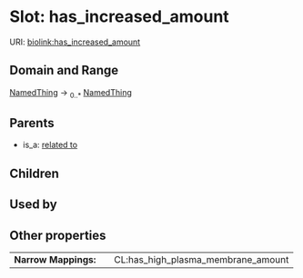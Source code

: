
# Slot: has_increased_amount




URI: [biolink:has_increased_amount](https://w3id.org/biolink/vocab/has_increased_amount)


## Domain and Range

[NamedThing](NamedThing.md) &#8594;  <sub>0..*</sub> [NamedThing](NamedThing.md)

## Parents

 *  is_a: [related to](related_to.md)

## Children


## Used by


## Other properties

|  |  |  |
| --- | --- | --- |
| **Narrow Mappings:** | | CL:has_high_plasma_membrane_amount |

